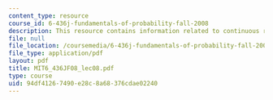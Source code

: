 ```yaml
---
content_type: resource
course_id: 6-436j-fundamentals-of-probability-fall-2008
description: This resource contains information related to continuous random variables.
file: null
file_location: /coursemedia/6-436j-fundamentals-of-probability-fall-2008/94df41267490e28c8a68376cdae02240_MIT6_436JF08_lec08.pdf
file_type: application/pdf
layout: pdf
title: MIT6_436JF08_lec08.pdf
type: course
uid: 94df4126-7490-e28c-8a68-376cdae02240
---
```

